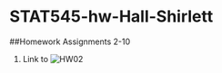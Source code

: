 # STAT545-hw-Hall-Shirlett
##Homework Assignments 2-10
1. Link to ![HW02](https://github.com/Shirlett/STAT545-hw-Hall-Shirlett/tree/master/HW02)
